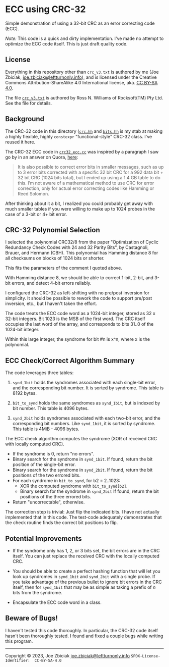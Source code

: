 # ECC using CRC-32

Simple demonstration of using a 32-bit CRC as an error correcting code (ECC).

_Note:_  This code is a quick and dirty implementation.  I've made no attempt
to optimize the ECC code itself.  This is just draft quality code.

## License

Everything in this repository other than `crc_v3.txt` is authored by me
(Joe Zbiciak, joe.zbiciak@leftturnonly.info), and is licensed under the
Creative Commons Attribution-ShareAlike 4.0 International license, aka.
[CC BY-SA 4.0](https://creativecommons.org/licenses/by-sa/4.0/).

The file [`crc_v3.txt`](./crc_v3.txt) is authored by Ross N. Williams of
Rocksoft(TM) Pty Ltd.  See the file for details.

## Background

The CRC-32 code in this directory ([`crc.hh`](./crc.hh) and
[`bits.hh`](./bits.hh) is my stab at making a highly flexible, highly
`constexpr` "functional-style" CRC-32 class.  I've reused it here.

The CRC-32 ECC code in [`crc32_ecc.cc`](./crc32_ecc.cc) was inspired by a
paragraph I saw go by in an answer on Quora,
[here](https://www.quora.com/Is-it-possible-if-the-target-BER-is-10-32-or-what-can-be-the-maximum-BER-possible-if-we-want-to-use-64-bits-for-CRC/answer/Rcgldr):

> It is also possible to correct error bits in smaller messages,
> such as up to 3 error bits corrected with a specific 32 bit CRC for
> a 992 data bit + 32 bit CRC (1024 bits total), but I ended up using
> a 1.4 GB table to do this. I’m not aware of a mathematical method
> to use CRC for error correction, only for actual error correcting
> codes like Hamming or Reed Solomon.

After thinking about it a bit, I realized you could probably get away with
much smaller tables if you were willing to make up to 1024 probes in the
case of a 3-bit or 4+ bit error.

## CRC-32 Polynomial Selection

I selected the polynomial CRC32/8 from the paper "Optimization of Cyclic
Redundancy Check Codes with 24 and 32 Parity Bits", by Castagnoli, Brauer,
and Hermann (CBH).  This polynomial has Hamming distance 8 for all checksums
on blocks of 1024 bits or shorter.

This fits the parameters of the comment I quoted above.

With Hamming distance 8, we should be able to correct 1-bit, 2-bit, and 3-bit
errors, and detect 4-bit errors reliably.

I configured the CRC-32 as left-shifting with no pre/post inversion for
simplicity.  It should be possible to rework the code to support pre/post
inversion, etc., but I haven't taken the effort.

The code treats the ECC code word as a 1024-bit integer, stored as 32 x 32-bit
integers.  Bit 1023 is the MSB of the first word.  The CRC itself occupies 
the last word of the array, and corresponds to bits 31..0 of the 1024-bit
integer.

Within this large integer, the syndrome for bit #n is x^n, where x is the
polynomial.

## ECC Check/Correct Algorithm Summary

The code leverages three tables:

1. `synd_1bit` holds the syndromes associated with each single-bit error,
   and the corresponding bit number.  It is sorted by syndrome.  This table
   is 8192 bytes.

2. `bit_to_synd` holds the same syndromes as `synd_1bit`, but is indexed
   by bit number.  This table is 4096 bytes.

3. `synd_2bit` holds syndromes associated with each two-bit error, and the
   corresponding bit numbers.  Like `synd_1bit`, it is sorted by syndrome.
   This table is 4MiB - 4096 bytes.

The ECC check algorithm computes the syndrome (XOR of received CRC
with locally computed CRC).

*  If the syndrome is 0, return "no errors".
*  Binary search for the syndrome in `synd_1bit`.  If found, return the bit
   position of the single-bit error.
*  Binary search for the syndrome in `synd_2bit`.  If found, return the bit
   positions of the two errored bits.
*  For each syndrome in `bit_to_synd`, for b2 = 2..1023:
   * XOR the computed syndrome with `bit_to_synd[b2]`.
   * Binary search for the syndrome in `synd_2bit`  If found, return the bit
     positions of the three errored bits.
*  Return "uncorrectable", otherwise.

The correction step is trivial:  Just flip the indicated bits.  I have not
actually implemented that in this code.  The test-code adequately demonstrates
that the check routine finds the correct bit positions to flip.

## Potential Improvements

* If the syndrome only has 1, 2, or 3 bits set, the bit errors are in the CRC
  itself.  You can just replace the received CRC with the locally computed CRC.

* You should be able to create a perfect hashing function that will let you
  look up syndromes in `synd_1bit` and `synd_2bit` with a single probe.
  If you take advantage of the previous bullet to ignore bit errors in the CRC
  itself, then for `synd_1bit` that may be as simple as taking a prefix of
  _n_ bits from the syndrome.  

* Encapsulate the ECC code word in a class.

## Beware of Bugs!

I haven't tested this code thoroughly.  In particular, the CRC-32 code itself
hasn't been thoroughly tested.  I found and fixed a couple bugs while writing
this program.

____

Copyright © 2023, Joe Zbiciak <joe.zbiciak@leftturnonly.info>
`SPDX-License-Identifier:  CC-BY-SA-4.0`
